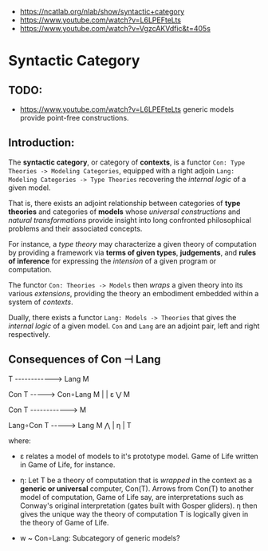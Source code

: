 - https://ncatlab.org/nlab/show/syntactic+category
- https://www.youtube.com/watch?v=L6LPEFteLts
- https://www.youtube.com/watch?v=VgzcAKVdfic&t=405s

# Syntactic Category

## TODO:
- https://www.youtube.com/watch?v=L6LPEFteLts generic models provide point-free constructions.

## Introduction:
The __syntactic category__, or category of __contexts__, is a functor `Con: Type Theories -> Modeling Categories`, equipped with a right adjoin `Lang: Modeling Categories -> Type Theories` recovering the *internal logic* of a given model.

That is, there exists an adjoint relationship between categories of __type theories__ and categories of __models__ whose *universal constructions* and *natural transformations* provide insight into long confronted philosophical problems and their associated concepts.

For instance, a *type theory* may characterize a given theory of computation by providing a framework via __terms of given types__, __judgements__, and __rules of inference__ for expressing the *intension* of a given program or computation.

The functor `Con: Theories -> Models` then *wraps* a given theory into its various *extensions*, providing the theory an embodiment embedded within a system of *contexts*.

Dually, there exists a functor `Lang: Models -> Theories` that gives the *internal logic* of a given model. `Con` and `Lang` are an adjoint pair, left and right respectively.

## Consequences of Con ⊣ Lang

T ------------> Lang M

Con T -----> Con∘Lang M
                |
                | ε
                ⋁
                M

Con T ------------> M

Lang∘Con T -----> Lang M
    ⋀
    | η
    |
    T

where:
- ε relates a model of models to it's prototype model. Game of Life written in Game of Life, for instance.

- η: Let T be a theory of computation that is *wrapped* in the context as a __generic or universal__ computer, Con(T). Arrows from Con(T) to another model of computation, Game of Life say, are interpretations such as Conway's original interpretation (gates built with Gosper gliders). η then gives the unique way the theory of computation T is logically given in the theory of Game of Life.

- w ~ Con∘Lang: Subcategory of generic models?
